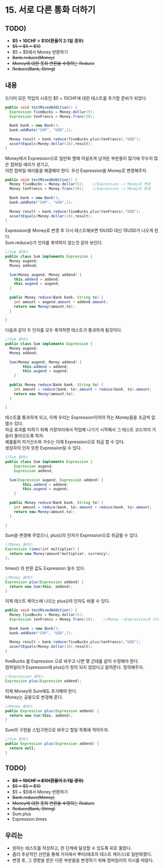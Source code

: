# 15. 서로 다른 통화 더하기
## TODO)
 - **$5 + 10CHF = $10(환율이 2:1일 경우)**
 - ~~$5 + $5 = $10~~
 - $5 + $5에서 Money 반환하기
 - ~~Bank.reduce(Money)~~
 - ~~Money에 대한 통화 변환을 수행하는 Reduce~~
 - ~~Reduce(Bank, String)~~

## 내용
드디어 모든 작업의 시초인 $5 + 10CHF에 대한 테스트를 추가할 준비가 되었다.

```JAVA
public void testMixedAddition() {
  Expression fiveBucks = Money.dollar(5);
  Expression tenFrancs = Money.franc(10);
  
  Bank bank = new Bank();
  bank.addRate("CHF", "USD",2);
  
  Money result = bank.reduce(fiveBucks.plus(tenFrancs),"USD");
  assertEquals(Money.dollar(10),result);
}
```

Money에서 Expression으로 일반화 할때 어설프게 남겨둔 부분들이 많기에 무수히 많은 컴파일 에러가 생기고,  
이런 컴파일 에러들을 해결해야 한다. 우선 Expression을 Money로 변경해주자.
```JAVA
public void testMixedAddition() {
  Money fiveBucks = Money.dollar(5);    //Expression -> Money로 변경
  Money tenFrancs = Money.franc(10);    //Expression -> Money로 변경
  
  Bank bank = new Bank();
  bank.addRate("CHF", "USD",2);
  
  Money result = bank.reduce(fiveBucks.plus(tenFrancs),"USD");
  assertEquals(Money.dollar(10),result);
}
```

Expression을 Money로 변경 후 다시 테스트해보면 10USD 대신 15USD가 나오게 된다.  
Sum.reduce()가 인자를 축약하지 않는것 같아 보인다.
```JAVA
//Sum 클래스
public class Sum implements Expression {
  Money augend;
  Money addend;
  
  Sum(Money augend, Money addend) {
    this.addend = addend;
    this.augend = augend;
  }
  
  public Money reduce(Bank bank, String to) {
    int amount = augend.amount + addend.amount;
    return new Money(amount,to);
  }
  
}
```

다음과 같이 두 인자를 모두 축약하면 테스트가 통과하게 될것이다.
```JAVA
//Sum 클래스
public class Sum implements Expression {
  Money augend;
  Money addend;
  
  Sum(Money augend, Money addend) {
		this.addend = addend;
		this.augend = augend;
	}
  
  public Money reduce(Bank bank, String to) {
    int amount = reduce(bank, to).amount + reduce(bank, to).amount;
    return new Money(amount,to);
  }
  
}
```

테스트를 통과하게 되고, 이제 우리는 Expression이어야 하는 Money들을 조금씩 없엘수 있다.  
파급 효과를 피하기 위해 가장자리에서 작업해 나가기 시작해서 그 테스트 코드까지 거슬러 올라오도록 하자.  
예를들어 피가산수와 가수는 이제 Expression으로 취급 할 수 있다.  
생성자의 인자 또한 Expression일 수 있다.
```JAVA
//Sum 클래스
public class Sum implements Expression {
	Expression augend;
	Expression addend;
  
  Sum(Expression augend, Expression addend) {
		this.addend = addend;
		this.augend = augend;
	}
  
  public Money reduce(Bank bank, String to) {
    int amount = reduce(bank, to).amount + reduce(bank, to).amount;
    return new Money(amount,to);
  }
  
}
```

Sum을 변경해 주었으니, plus()의 인자가 Expression으로 취급될 수 있다.
```JAVA
//Money 클래스
Expression times(int multiplier) {
  return new Money(amount*multiplier, currency);
};
```

times() 의 반환 값도 Expression 일수 있다.
```JAVA
//Money 클래스
Expression plus(Expression addend) {
  return new Sum(this, addend);
}
```

이제 테스트 케이스에 나오는 plus()의 인자도 바꿀 수 있다.
```JAVA
public void testMixedAddition() {
  Money fiveBucks = Money.dollar(5);
  Expression tenFrancs = Money.franc(10);    //Money ->Expression로 다시 변경
  
  Bank bank = new Bank();
  bank.addRate("CHF", "USD",2);
  
  Money result = bank.reduce(fiveBucks.plus(tenFrancs),"USD");
  assertEquals(Money.dollar(10),result);
}
```

fiveBucks 를 Expression 으로 바꾸고 나면 몇 군데를 같이 수정해야 한다.  
컴파일러가 Expression에 plus()가 정의 되지 않았다고 알려준다. 정의해주자.
```JAVA
//Expression 클래스
Expression plus(Expression addend);
```

이제 Money와 Sum에도 추가해야 한다.  
Money는 공용으로 변경해 준다.
```JAVA
//Money 클래스
public Expression plus(Expression addend) {
  return new Sum(this, addend);
}
```

Sum의 구현을 스텁구현으로 바꾸고 할일 목록에 적어두자.

```JAVA
//Sum 클래스
public Expression plus(Expression addend) {
  return null;
}
```
## TODO)
 - ~~**$5 + 10CHF = $10(환율이 2:1일 경우)**~~
 - ~~$5 + $5 = $10~~
 - $5 + $5에서 Money 반환하기
 - ~~Bank.reduce(Money)~~
 - ~~Money에 대한 통화 변환을 수행하는 Reduce~~
 - ~~Reduce(Bank, String)~~
 - Sum.plus
 - Expression.times

## 우리는
 - 원하는 테스트를 작성하고, 한 단계에 달성할 수 있도록 뒤로 물렀다.
 - 좀더 추상적인 선언을 통해 가지에서 뿌리(애초의 테스트 케이스)로 일반화했다.
 - 변경 후, 그 영향을 받은 다른 부분들을 변경하기 위해 컴파일러의 지시를 따랐다.
